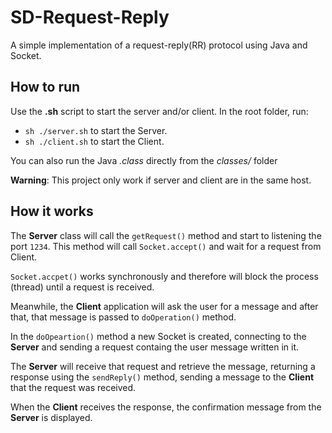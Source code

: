 # SD-Request-Reply
A simple implementation of a request-reply(RR) protocol using Java and Socket.

## How to run
Use the **.sh** script to start the server and/or client. In the root folder, run:
- `sh ./server.sh` to start the Server.
- `sh ./client.sh` to start the Client.

You can also run the Java *.class* directly from the *classes/* folder

**Warning**: This project only work if server and client are in the same host.

## How it works
The **Server** class will call the `getRequest()` method and start to listening the port `1234`.
This method will call `Socket.accept()` and wait for a request from Client.

`Socket.accpet()` works synchronously and therefore will block the process (thread) until a request is received.

Meanwhile, the **Client** application will ask the user for a message and after that, 
that message is passed to `doOperation()` method.

In the `doOpeartion()` method a new Socket is created, connecting to the **Server**
and sending a request containg the user message written in it.

The **Server** will receive that request and retrieve the message, 
returning a response using the `sendReply()` method, sending a message to the **Client** that the request was received.

When the **Client** receives the response, the confirmation message from the **Server** is displayed.
